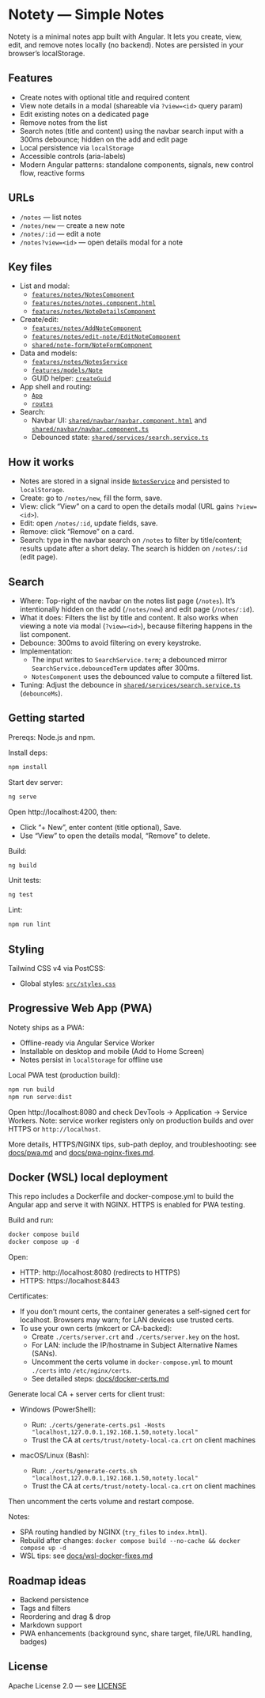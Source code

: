 # Notety — Simple Notes

Notety is a minimal notes app built with Angular. It lets you create, view, edit, and remove notes locally (no backend). Notes are persisted in your browser’s localStorage.

## Features

- Create notes with optional title and required content
- View note details in a modal (shareable via `?view=<id>` query param)
- Edit existing notes on a dedicated page
- Remove notes from the list
- Search notes (title and content) using the navbar search input with a 300ms debounce; hidden on the add and edit page
- Local persistence via `localStorage`
- Accessible controls (aria-labels)
- Modern Angular patterns: standalone components, signals, new control flow, reactive forms

## URLs

- `/notes` — list notes
- `/notes/new` — create a new note
- `/notes/:id` — edit a note
- `/notes?view=<id>` — open details modal for a note

## Key files

- List and modal:
  - [`features/notes/NotesComponent`](src/app/features/notes/notes.component.ts)
  - [`features/notes/notes.component.html`](src/app/features/notes/notes.component.html)
  - [`features/notes/NoteDetailsComponent`](src/app/features/notes/note-details.component.ts)
- Create/edit:
  - [`features/notes/AddNoteComponent`](src/app/features/notes/add-note.component.ts)
  - [`features/notes/edit-note/EditNoteComponent`](src/app/features/notes/edit-note/edit-note.component.ts)
  - [`shared/note-form/NoteFormComponent`](src/app/shared/note-form/note-form.component.ts)
- Data and models:
  - [`features/notes/NotesService`](src/app/features/notes/notes.service.ts)
  - [`features/models/Note`](src/app/features/models/note.model.ts)
  - GUID helper: [`createGuid`](src/app/shared/utils/guid.ts)
- App shell and routing:
  - [`App`](src/app/app.ts)
  - [`routes`](src/app/app.routes.ts)
- Search:
  - Navbar UI: [`shared/navbar/navbar.component.html`](src/app/shared/navbar/navbar.component.html) and [`shared/navbar/navbar.component.ts`](src/app/shared/navbar/navbar.component.ts)
  - Debounced state: [`shared/services/search.service.ts`](src/app/shared/services/search.service.ts)

## How it works

- Notes are stored in a signal inside [`NotesService`](src/app/features/notes/notes.service.ts) and persisted to `localStorage`.
- Create: go to `/notes/new`, fill the form, save.
- View: click “View” on a card to open the details modal (URL gains `?view=<id>`).
- Edit: open `/notes/:id`, update fields, save.
- Remove: click “Remove” on a card.
- Search: type in the navbar search on `/notes` to filter by title/content; results update after a short delay. The search is hidden on `/notes/:id` (edit page).

## Search

- Where: Top-right of the navbar on the notes list page (`/notes`). It’s intentionally hidden on the add (`/notes/new`) and edit page (`/notes/:id`).
- What it does: Filters the list by title and content. It also works when viewing a note via modal (`?view=<id>`), because filtering happens in the list component.
- Debounce: 300ms to avoid filtering on every keystroke.
- Implementation:
  - The input writes to `SearchService.term`; a debounced mirror `SearchService.debouncedTerm` updates after 300ms.
  - `NotesComponent` uses the debounced value to compute a filtered list.
- Tuning: Adjust the debounce in [`shared/services/search.service.ts`](src/app/shared/services/search.service.ts) (`debounceMs`).

## Getting started

Prereqs: Node.js and npm.

Install deps:

```bash
npm install
```

Start dev server:

```bash
ng serve
```

Open http://localhost:4200, then:

- Click “+ New”, enter content (title optional), Save.
- Use “View” to open the details modal, “Remove” to delete.

Build:

```bash
ng build
```

Unit tests:

```bash
ng test
```

Lint:

```bash
npm run lint
```

## Styling

Tailwind CSS v4 via PostCSS:

- Global styles: [`src/styles.css`](src/styles.css)

## Progressive Web App (PWA)

Notety ships as a PWA:

- Offline-ready via Angular Service Worker
- Installable on desktop and mobile (Add to Home Screen)
- Notes persist in `localStorage` for offline use

Local PWA test (production build):

```powershell
npm run build
npm run serve:dist
```

Open http://localhost:8080 and check DevTools → Application → Service Workers. Note: service worker registers only on production builds and over HTTPS or `http://localhost`.

More details, HTTPS/NGINX tips, sub-path deploy, and troubleshooting: see [docs/pwa.md](docs/pwa.md) and [docs/pwa-nginx-fixes.md](docs/pwa-nginx-fixes.md).

## Docker (WSL) local deployment

This repo includes a Dockerfile and docker-compose.yml to build the Angular app and serve it with NGINX. HTTPS is enabled for PWA testing.

Build and run:

```powershell
docker compose build
docker compose up -d
```

Open:

- HTTP: http://localhost:8080 (redirects to HTTPS)
- HTTPS: https://localhost:8443

Certificates:

- If you don’t mount certs, the container generates a self-signed cert for localhost. Browsers may warn; for LAN devices use trusted certs.
- To use your own certs (mkcert or CA-backed):
  - Create `./certs/server.crt` and `./certs/server.key` on the host.
  - For LAN: include the IP/hostname in Subject Alternative Names (SANs).
  - Uncomment the certs volume in `docker-compose.yml` to mount `./certs` into `/etc/nginx/certs`.
  - See detailed steps: [docs/docker-certs.md](docs/docker-certs.md)

Generate local CA + server certs for client trust:

- Windows (PowerShell):

  - Run: `./certs/generate-certs.ps1 -Hosts "localhost,127.0.0.1,192.168.1.50,notety.local"`
  - Trust the CA at `certs/trust/notety-local-ca.crt` on client machines

- macOS/Linux (Bash):

  - Run: `./certs/generate-certs.sh "localhost,127.0.0.1,192.168.1.50,notety.local"`
  - Trust the CA at `certs/trust/notety-local-ca.crt` on client machines

Then uncomment the certs volume and restart compose.

Notes:

- SPA routing handled by NGINX (`try_files` to `index.html`).
- Rebuild after changes: `docker compose build --no-cache && docker compose up -d`
- WSL tips: see [docs/wsl-docker-fixes.md](docs/wsl-docker-fixes.md)

## Roadmap ideas

- Backend persistence
- Tags and filters
- Reordering and drag & drop
- Markdown support
- PWA enhancements (background sync, share target, file/URL handling, badges)

## License

Apache License 2.0 — see [LICENSE](LICENSE)
